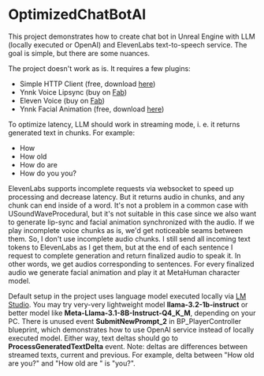# OptimizedChatBotAI

This project demonstrates how to create chat bot in Unreal Engine with LLM (locally executed or OpenAI) and ElevenLabs text-to-speech service. The goal is simple, but there are some nuances.

The project doesn't work as is. It requires a few plugins:
- Simple HTTP Client (free, download [here](https://github.com/AntiAnti/SimpleHttpClient-UE5/releases))
- Ynnk Voice Lipsync (buy on [Fab](https://www.fab.com/listings/c0c3315b-0d1d-4351-b091-299c437565ba))
- Eleven Voice (buy on [Fab](https://www.fab.com/listings/ecd17f81-8a90-4f69-bf3a-9b7cbd5a564c))
- Ynnk Facial Animation (free, download [here](https://vrmocapstudio.com/plugins.html))

To optimize latency, LLM should work in streaming mode, i. e. it returns generated text in chunks. For example:
- How
- How old
- How do are
- How do you you?
  
ElevenLabs supports incomplete requests via websocket to speed up processing and decrease latency. But it returns audio in chunks, and any chunk can end inside of a word. It's not a problem in a common case with USoundWaveProcedural, but it's not suitable in this case since we also want to generate lip-sync and facial animation synchronized with the audio. If we play incomplete voice chunks as is, we'd get noticeable seams between them. So, I don't use incomplete audio chunks. I still send all incoming text tokens to ElevenLabs as I get them, but at the end of each sentence I request to complete generation and return finalized audio to speak it. In other words, we get audios corresponding to sentences. For every finalized audio we generate facial animation and play it at MetaHuman character model.

Default setup in the project uses language model executed locally via [LM Studio](https://lmstudio.ai/). You may try very-very lightweight model **llama-3.2-1b-instruct** or better model like **Meta-Llama-3.1-8B-Instruct-Q4_K_M**, depending on your PC. There is unused event **SubmitNewPrompt_2** in BP_PlayerController blueprint, which demonstrates how to use OpenAI service instead of locally executed model. Either way, text deltas should go to **ProcessGeneratedTextDelta** event. Note: deltas are differences between streamed texts, current and previous. For example, delta between "How old are you?" and "How old are " is "you?".
